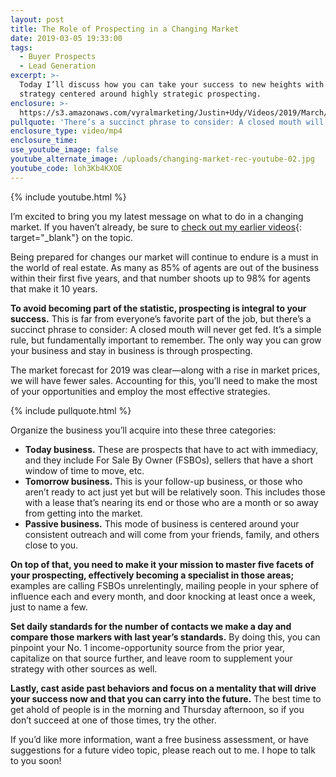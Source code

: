 ```yaml
---
layout: post
title: The Role of Prospecting in a Changing Market
date: 2019-03-05 19:33:00
tags:
  - Buyer Prospects
  - Lead Generation
excerpt: >-
  Today I’ll discuss how you can take your success to new heights with a
  strategy centered around highly strategic prospecting.
enclosure: >-
  https://s3.amazonaws.com/vyralmarketing/Justin+Udy/Videos/2019/March/Salt+Lake+City+Real+Estate+Agent-+The+Role+of+Prospecting+in+a+Changing+Market.mp4
pullquote: 'There’s a succinct phrase to consider: A closed mouth will never get fed.'
enclosure_type: video/mp4
enclosure_time:
use_youtube_image: false
youtube_alternate_image: /uploads/changing-market-rec-youtube-02.jpg
youtube_code: loh3Kb4KXOE
---
```


{% include youtube.html %}

I’m excited to bring you my latest message on what to do in a changing market. If you haven’t already, be sure to [check out my earlier videos](https://utahrealestatetraining.com/prepare-yourself-for-our-2019-market.html){: target="_blank"} on the topic.  

Being prepared for changes our market will continue to endure is a must in the world of real estate. As many as 85% of agents are out of the business within their first five years, and that number shoots up to 98% for agents that make it 10 years.    

**To avoid becoming part of the statistic, prospecting is integral to your success.** This is far from everyone’s favorite part of the job, but there’s a succinct phrase to consider: A closed mouth will never get fed. It’s a simple rule, but fundamentally important to remember. The only way you can grow your business and stay in business is through prospecting. 

The market forecast for 2019 was clear—along with a rise in market prices, we will have fewer sales. Accounting for this, you’ll need to make the most of your opportunities and employ the most effective strategies. 

{% include pullquote.html %}

Organize the business you’ll acquire into these three categories: 

* **Today business.** These are prospects that have to act with immediacy, and they include For Sale By Owner (FSBOs), sellers that have a short window of time to move, etc.    
* **Tomorrow business.** This is your follow-up business, or those who aren’t ready to act just yet but will be relatively soon. This includes those with a lease that’s nearing its end or those who are a month or so away from getting into the market.
* **Passive business.** This mode of business is centered around your consistent outreach and will come from your friends, family, and others close to you.

**On top of that, you need to make it your mission to master five facets of your prospecting, effectively becoming a specialist in those areas;** examples are calling FSBOs unrelentingly, mailing people in your sphere of influence each and every month, and door knocking at least once a week, just to name a few.  

**Set daily standards for the number of contacts we make a day and compare those markers with last year’s standards.** By doing this, you can pinpoint your No. 1 income-opportunity source from the prior year, capitalize on that source further, and leave room to supplement your strategy with other sources as well. 

**Lastly, cast aside past behaviors and focus on a mentality that will drive your success now and that you can carry into the future.** The best time to get ahold of people is in the morning and Thursday afternoon, so if you don’t succeed at one of those times, try the other. 

If you’d like more information, want a free business assessment, or have suggestions for a future video topic, please reach out to me. I hope to talk to you soon!